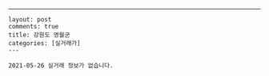 ---
    layout: post
    comments: true
    title: 강원도 영월군
    categories: [실거래가]
    ---

    2021-05-26 실거래 정보가 없습니다.

    